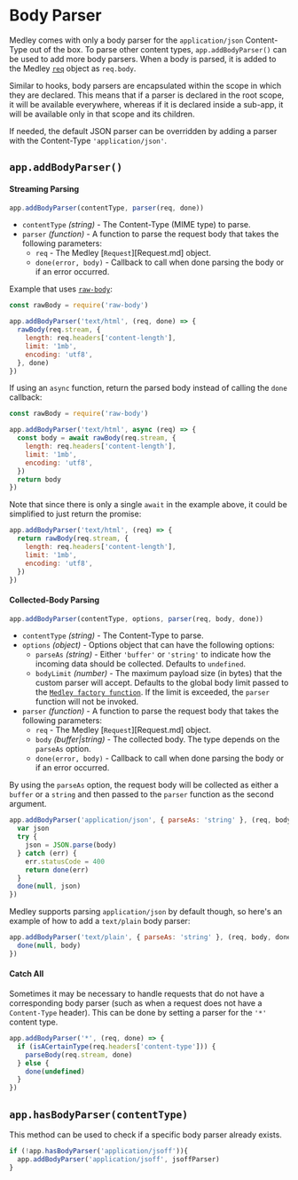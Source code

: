 # Body Parser

Medley comes with only a body parser for the `application/json` Content-Type
out of the box. To parse other content types, `app.addBodyParser()` can be
used to add more body parsers. When a body is parsed, it is added to the
Medley [`req`](Request.md) object as `req.body`.

Similar to hooks, body parsers are encapsulated within the scope in which they
are declared. This means that if a parser is declared in the root scope, it
will be available everywhere, whereas if it is declared inside a sub-app, it
will be available only in that scope and its children.

If needed, the default JSON parser can be overridden by adding a parser with
the Content-Type `'application/json'`.

## `app.addBodyParser()`

#### Streaming Parsing

```js
app.addBodyParser(contentType, parser(req, done))
```

+ `contentType` *(string)* - The Content-Type (MIME type) to parse.
+ `parser` *(function)* - A function to parse the request body that takes the following parameters:
  + `req` - The Medley [`Request`][Request.md] object.
  + `done(error, body)` - Callback to call when done parsing the body or if an error occurred.

Example that uses [`raw-body`](https://github.com/stream-utils/raw-body):

```js
const rawBody = require('raw-body')

app.addBodyParser('text/html', (req, done) => {
  rawBody(req.stream, {
    length: req.headers['content-length'],
    limit: '1mb',
    encoding: 'utf8',
  }, done)
})
```

If using an `async` function, return the parsed body instead of calling the `done` callback:

```js
const rawBody = require('raw-body')

app.addBodyParser('text/html', async (req) => {
  const body = await rawBody(req.stream, {
    length: req.headers['content-length'],
    limit: '1mb',
    encoding: 'utf8',
  })
  return body
})
```

Note that since there is only a single `await` in the example above,
it could be simplified to just return the promise:

```js
app.addBodyParser('text/html', (req) => {
  return rawBody(req.stream, {
    length: req.headers['content-length'],
    limit: '1mb',
    encoding: 'utf8',
  })
})
```

#### Collected-Body Parsing

```js
app.addBodyParser(contentType, options, parser(req, body, done))
```

+ `contentType` *(string)* - The Content-Type to parse.
+ `options` *(object)* - Options object that can have the following options:
  + `parseAs` *(string)* - Either `'buffer'` or `'string'` to indicate how the incoming data should be collected. Defaults to `undefined`.
  + `bodyLimit` *(number)* - The maximum payload size (in bytes) that the custom parser will accept. Defaults to the global body limit passed to the [`Medley factory function`](Factory.md#bodylimit). If the limit is exceeded, the `parser` function will not be invoked.
+ `parser` *(function)* - A function to parse the request body that takes the following parameters:
  + `req` - The Medley [`Request`][Request.md] object.
  + `body` *(buffer|string)* - The collected body. The type depends on the `parseAs` option.
  + `done(error, body)` - Callback to call when done parsing the body or if an error occurred.

By using the `parseAs` option, the request body will be collected as either a `buffer`
or a `string` and then passed to the `parser` function as the second argument.

```js
app.addBodyParser('application/json', { parseAs: 'string' }, (req, body, done) => {
  var json
  try {
    json = JSON.parse(body)
  } catch (err) {
    err.statusCode = 400
    return done(err)
  }
  done(null, json)
})
```

Medley supports parsing `application/json` by default though, so here's an
example of how to add a `text/plain` body parser:

```js
app.addBodyParser('text/plain', { parseAs: 'string' }, (req, body, done) => {
  done(null, body)
})
```

#### Catch All

Sometimes it may be necessary to handle requests that do not have a corresponding
body parser (such as when a request does not have a `Content-Type` header). This
can be done by setting a parser for the `'*'` content type.

```js
app.addBodyParser('*', (req, done) => {
  if (isACertainType(req.headers['content-type'])) {
    parseBody(req.stream, done)
  } else {
    done(undefined)
  }
})
```

## `app.hasBodyParser(contentType)`

This method can be used to check if a specific body parser already exists.

```js
if (!app.hasBodyParser('application/jsoff')){
  app.addBodyParser('application/jsoff', jsoffParser)
}
```
